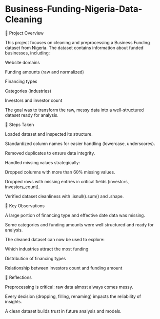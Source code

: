 # Business-Funding-Nigeria-Data-Cleaning
🔹 Project Overview

This project focuses on cleaning and preprocessing a Business Funding dataset from Nigeria.
The dataset contains information about funded businesses, including:

Website domains

Funding amounts (raw and normalized)

Financing types

Categories (industries)

Investors and investor count

The goal was to transform the raw, messy data into a well-structured dataset ready for analysis.

🔹 Steps Taken

Loaded dataset and inspected its structure.

Standardized column names for easier handling (lowercase, underscores).

Removed duplicates to ensure data integrity.

Handled missing values strategically:

Dropped columns with more than 60% missing values.

Dropped rows with missing entries in critical fields (investors, investors_count).

Verified dataset cleanliness with .isnull().sum() and .shape.

🔹 Key Observations

A large portion of financing type and effective date data was missing.

Some categories and funding amounts were well structured and ready for analysis.

The cleaned dataset can now be used to explore:

Which industries attract the most funding

Distribution of financing types

Relationship between investors count and funding amount

🔹 Reflections

Preprocessing is critical: raw data almost always comes messy.

Every decision (dropping, filling, renaming) impacts the reliability of insights.

A clean dataset builds trust in future analysis and models.
